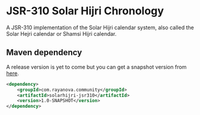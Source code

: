# JSR-310 Solar Hijri Chronology
A JSR-310 implementation of the Solar Hijri calendar system, also called the Solar Hejri calendar or Shamsi Hijri calendar.

## Maven dependency
A release version is yet to come but you can get a snapshot version from [here](https://oss.sonatype.org/content/repositories/snapshots/com/rayanova/community/solarhijri-jsr310/).

```xml
<dependency>
    <groupId>com.rayanova.community</groupId>
    <artifactId>solarhijri-jsr310</artifactId>
    <version>1.0-SNAPSHOT</version>
</dependency>
```
